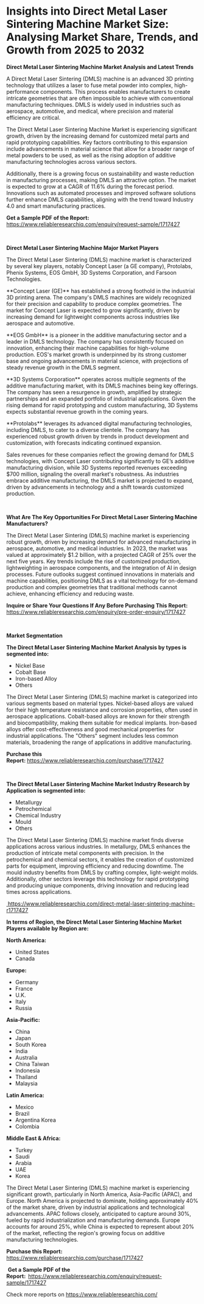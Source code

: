 <p><h1>Insights into Direct Metal Laser Sintering Machine Market Size: Analysing Market Share, Trends, and Growth from 2025 to 2032</h1></p><p><strong>Direct Metal Laser Sintering Machine Market Analysis and Latest Trends</strong></p>
<p><p>A Direct Metal Laser Sintering (DMLS) machine is an advanced 3D printing technology that utilizes a laser to fuse metal powder into complex, high-performance components. This process enables manufacturers to create intricate geometries that are often impossible to achieve with conventional manufacturing techniques. DMLS is widely used in industries such as aerospace, automotive, and medical, where precision and material efficiency are critical.</p><p>The Direct Metal Laser Sintering Machine Market is experiencing significant growth, driven by the increasing demand for customized metal parts and rapid prototyping capabilities. Key factors contributing to this expansion include advancements in material science that allow for a broader range of metal powders to be used, as well as the rising adoption of additive manufacturing technologies across various sectors. </p><p>Additionally, there is a growing focus on sustainability and waste reduction in manufacturing processes, making DMLS an attractive option. The market is expected to grow at a CAGR of 11.6% during the forecast period. Innovations such as automated processes and improved software solutions further enhance DMLS capabilities, aligning with the trend toward Industry 4.0 and smart manufacturing practices.</p></p>
<p><strong>Get a Sample PDF of the Report:&nbsp;</strong> <a href="https://www.reliableresearchiq.com/enquiry/request-sample/1717427?utm_campaign=2251&utm_medium=2&utm_source=Github&utm_content=ia&utm_term=17022025&utm_id=direct-metal-laser-sintering-machine">https://www.reliableresearchiq.com/enquiry/request-sample/1717427</a></p>
<p>&nbsp;</p>
<p><strong>Direct Metal Laser Sintering Machine Major Market Players</strong></p>
<p><p>The Direct Metal Laser Sintering (DMLS) machine market is characterized by several key players, notably Concept Laser (a GE company), Protolabs, Phenix Systems, EOS GmbH, 3D Systems Corporation, and Farsoon Technologies. </p><p>**Concept Laser (GE)** has established a strong foothold in the industrial 3D printing arena. The company's DMLS machines are widely recognized for their precision and capability to produce complex geometries. The market for Concept Laser is expected to grow significantly, driven by increasing demand for lightweight components across industries like aerospace and automotive. </p><p>**EOS GmbH** is a pioneer in the additive manufacturing sector and a leader in DMLS technology. The company has consistently focused on innovation, enhancing their machine capabilities for high-volume production. EOS's market growth is underpinned by its strong customer base and ongoing advancements in material science, with projections of steady revenue growth in the DMLS segment.</p><p>**3D Systems Corporation** operates across multiple segments of the additive manufacturing market, with its DMLS machines being key offerings. The company has seen a resurgence in growth, amplified by strategic partnerships and an expanded portfolio of industrial applications. Given the rising demand for rapid prototyping and custom manufacturing, 3D Systems expects substantial revenue growth in the coming years.</p><p>**Protolabs** leverages its advanced digital manufacturing technologies, including DMLS, to cater to a diverse clientele. The company has experienced robust growth driven by trends in product development and customization, with forecasts indicating continued expansion.</p><p>Sales revenues for these companies reflect the growing demand for DMLS technologies, with Concept Laser contributing significantly to GE’s additive manufacturing division, while 3D Systems reported revenues exceeding $700 million, signaling the overall market's robustness. As industries embrace additive manufacturing, the DMLS market is projected to expand, driven by advancements in technology and a shift towards customized production.</p></p>
<p>&nbsp;</p>
<p><strong>What Are The Key Opportunities For Direct Metal Laser Sintering Machine Manufacturers?</strong></p>
<p><p>The Direct Metal Laser Sintering (DMLS) machine market is experiencing robust growth, driven by increasing demand for advanced manufacturing in aerospace, automotive, and medical industries. In 2023, the market was valued at approximately $1.2 billion, with a projected CAGR of 25% over the next five years. Key trends include the rise of customized production, lightweighting in aerospace components, and the integration of AI in design processes. Future outlooks suggest continued innovations in materials and machine capabilities, positioning DMLS as a vital technology for on-demand production and complex geometries that traditional methods cannot achieve, enhancing efficiency and reducing waste.</p></p>
<p><strong>Inquire or Share Your Questions If Any Before Purchasing This Report:</strong> <a href="https://www.reliableresearchiq.com/enquiry/pre-order-enquiry/1717427?utm_campaign=2251&utm_medium=2&utm_source=Github&utm_content=ia&utm_term=17022025&utm_id=direct-metal-laser-sintering-machine">https://www.reliableresearchiq.com/enquiry/pre-order-enquiry/1717427</a></p>
<p>&nbsp;</p>
<p><strong>Market Segmentation</strong></p>
<p><strong>The Direct Metal Laser Sintering Machine Market Analysis by types is segmented into:</strong></p>
<p><ul><li>Nickel Base</li><li>Cobalt Base</li><li>Iron-based Alloy</li><li>Others</li></ul></p>
<p><p>The Direct Metal Laser Sintering (DMLS) machine market is categorized into various segments based on material types. Nickel-based alloys are valued for their high temperature resistance and corrosion properties, often used in aerospace applications. Cobalt-based alloys are known for their strength and biocompatibility, making them suitable for medical implants. Iron-based alloys offer cost-effectiveness and good mechanical properties for industrial applications. The "Others" segment includes less common materials, broadening the range of applications in additive manufacturing.</p></p>
<p><strong>Purchase this Report:&nbsp;</strong><a href="https://www.reliableresearchiq.com/purchase/1717427?utm_campaign=2251&utm_medium=2&utm_source=Github&utm_content=ia&utm_term=17022025&utm_id=direct-metal-laser-sintering-machine">https://www.reliableresearchiq.com/purchase/1717427</a></p>
<p>&nbsp;</p>
<p><strong>The Direct Metal Laser Sintering Machine Market Industry Research by Application is segmented into:</strong></p>
<p><ul><li>Metallurgy</li><li>Petrochemical</li><li>Chemical Industry</li><li>Mould</li><li>Others</li></ul></p>
<p><p>The Direct Metal Laser Sintering (DMLS) machine market finds diverse applications across various industries. In metallurgy, DMLS enhances the production of intricate metal components with precision. In the petrochemical and chemical sectors, it enables the creation of customized parts for equipment, improving efficiency and reducing downtime. The mould industry benefits from DMLS by crafting complex, light-weight molds. Additionally, other sectors leverage this technology for rapid prototyping and producing unique components, driving innovation and reducing lead times across applications.</p></p>
<p><a href="https://www.reliableresearchiq.com/direct-metal-laser-sintering-machine-r1717427?utm_campaign=2251&utm_medium=2&utm_source=Github&utm_content=ia&utm_term=17022025&utm_id=direct-metal-laser-sintering-machine">&nbsp;https://www.reliableresearchiq.com/direct-metal-laser-sintering-machine-r1717427</a></p>
<p><strong>In terms of Region, the Direct Metal Laser Sintering Machine Market Players available by Region are:</strong></p>
<p>
    <p> <strong> North America: </strong>
        <ul>
            <li>United States</li>
            <li>Canada</li>
        </ul>
        </p> 
    <p> <strong> Europe: </strong>
        <ul>
            <li>Germany</li>
            <li>France</li>
            <li>U.K.</li>
            <li>Italy</li>
            <li>Russia</li>
        </ul>
        </p> 
    <p> <strong> Asia-Pacific: </strong>
        <ul>
            <li>China</li>
            <li>Japan</li>
            <li>South Korea</li>
            <li>India</li>
            <li>Australia</li>
            <li>China Taiwan</li>
            <li>Indonesia</li>
            <li>Thailand</li>
            <li>Malaysia</li>
        </ul>
        </p> 
    <p> <strong> Latin America: </strong>
        <ul>
            <li>Mexico</li>
            <li>Brazil</li>
            <li>Argentina Korea</li>
            <li>Colombia</li>
        </ul>
        </p> 
    <p> <strong> Middle East & Africa: </strong>
        <ul>
            <li>Turkey</li>
            <li>Saudi</li>
            <li>Arabia</li>
            <li>UAE</li>
            <li>Korea</li>
        </ul>
    </p>
    </p>
<p><p>The Direct Metal Laser Sintering (DMLS) machine market is experiencing significant growth, particularly in North America, Asia-Pacific (APAC), and Europe. North America is projected to dominate, holding approximately 40% of the market share, driven by industrial applications and technological advancements. APAC follows closely, anticipated to capture around 30%, fueled by rapid industrialization and manufacturing demands. Europe accounts for around 25%, while China is expected to represent about 20% of the market, reflecting the region's growing focus on additive manufacturing technologies.</p></p>
<p><strong>Purchase this Report: </strong><a href="https://www.reliableresearchiq.com/purchase/1717427?utm_campaign=2251&utm_medium=2&utm_source=Github&utm_content=ia&utm_term=17022025&utm_id=direct-metal-laser-sintering-machine">https://www.reliableresearchiq.com/purchase/1717427</a></p>
<p>&nbsp;<strong>Get a Sample PDF of the Report:&nbsp;&nbsp;</strong><a href="https://www.reliableresearchiq.com/enquiry/request-sample/1717427?utm_campaign=2251&utm_medium=2&utm_source=Github&utm_content=ia&utm_term=17022025&utm_id=direct-metal-laser-sintering-machine">https://www.reliableresearchiq.com/enquiry/request-sample/1717427</a></p>
<p><strong></strong></p>
<p>Check more reports on <a href="https://www.reliableresearchiq.com/?utm_campaign=2251&utm_medium=2&utm_source=Github&utm_content=ia&utm_term=17022025&utm_id=direct-metal-laser-sintering-machine">https://www.reliableresearchiq.com/</a></p>